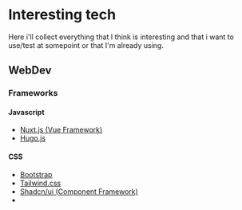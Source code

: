 # Interesting tech

Here i'll collect everything that I think is interesting and that i want to use/test at somepoint or that I'm already using.

## WebDev

### Frameworks

#### Javascript
- [Nuxt.js (Vue Framework)](https://nuxt.com/)
- [Hugo.js](https://gohugo.io/)

#### CSS
- [Bootstrap](https://getbootstrap.com/)
- [Tailwind.css](https://tailwindcss.com/)
- [Shadcn/ui (Component Framework)](https://ui.shadcn.com/)
- 
